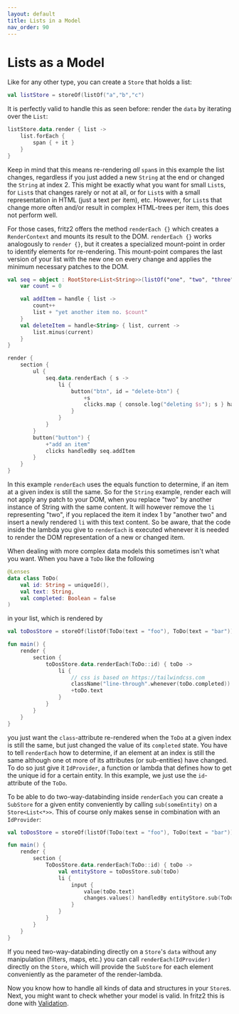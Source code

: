```yaml
---
layout: default
title: Lists in a Model
nav_order: 90
---
```

# Lists as a Model

Like for any other type, you can create a `Store` that holds a list:

```kotlin
val listStore = storeOf(listOf("a","b","c")
```

It is perfectly valid to handle this as seen before: render the `data` by iterating over the `List`:

```kotlin
listStore.data.render { list ->
    list.forEach {
        span { + it }
    }
}
```

Keep in mind that this means re-rendering *all* `span`s in this example the list changes, regardless if you just added a new `String` at the end or changed the `String` at index 2. This might be exactly what you want for small `List`s, 
for `List`s that changes rarely or not at all, or for `List`s with a small representation in HTML (just a text per item), etc.
However, for `List`s that change more often and/or result in complex HTML-trees per item, this does not perform well.

For those cases, fritz2 offers the method `renderEach {}` which creates a `RenderContext` and mounts its result to the DOM. 
`renderEach {}` works analogously to `render {}`, but it creates a specialized mount-point in order to 
identify elements for re-rendering. This mount-point compares the last version of your list with the 
new one on every change and applies the minimum necessary patches to the DOM.

```kotlin
val seq = object : RootStore<List<String>>(listOf("one", "two", "three")) {
    var count = 0

    val addItem = handle { list ->
        count++
        list + "yet another item no. $count"
    }
    val deleteItem = handle<String> { list, current ->
        list.minus(current)
    }
}

render {
    section {
        ul {
            seq.data.renderEach { s ->
                li {
                    button("btn", id = "delete-btn") {
                        +s
                        clicks.map { console.log("deleting $s"); s } handledBy seq.deleteItem
                    }
                }
            }
        }
        button("button") {
            +"add an item"
            clicks handledBy seq.addItem
        }
    }
}
```

In this example `renderEach` uses the equals function to determine, if an item at a given index is still the same. So for the `String` example, render each will not apply any patch to your DOM, when you replace "two" by another instance of String with the same content. It will however remove the `li` representing "two", if you replaced the item it index 1 by "another two" and insert a newly rendered `li` with this text content. So be aware, that the code inside the lambda you give to `renderEach` is executed whenever it is needed to render the DOM representation of a new or changed item.

When dealing with more complex data models this sometimes isn't what you want. When you have a `ToDo` like the following

```kotlin
@Lenses
data class ToDo(
    val id: String = uniqueId(),
    val text: String,
    val completed: Boolean = false
)
```
in your list, which is rendered by 

```kotlin
val toDosStore = storeOf(listOf(ToDo(text = "foo"), ToDo(text = "bar")))

fun main() {
    render {
        section {
            toDosStore.data.renderEach(ToDo::id) { toDo ->
                li {
                    // css is based on https://tailwindcss.com
                    className("line-through".whenever(toDo.completed))
                    +toDo.text
                }
            }
        }
    }
}
```
you just want the `class`-attribute re-rendered when the `ToDo` at a given index is still the same, but just changed the value of its `completed` state. You have to tell `renderEach` how to determine, if an element at an index is still the same although one ot more of its attributes (or sub-entities) have changed. To do so just give it `IdProvider`, a function or lambda that defines how to get the unique id for a certain entity. In this example, we just use the `id`-attribute of the `ToDo`. 

To be able to do two-way-databinding inside `renderEach` you can create a `SubStore` for a given entity conveniently by calling `sub(someEntity)` on a `Store<List<*>>`. This of course only makes sense in combination with an `IdProvider`:

```kotlin
val toDosStore = storeOf(listOf(ToDo(text = "foo"), ToDo(text = "bar")))

fun main() {
    render {
        section {
            ToDosStore.data.renderEach(ToDo::id) { toDo ->
                val entityStore = toDosStore.sub(toDo)
                li {
                    input {
                        value(toDo.text)
                        changes.values() handledBy entityStore.sub(ToDo.text).update
                    }
                }
            }
        }
    }
}
```

If you need two-way-databinding directly on a `Store`'s `data` without any manipulation (filters, maps, etc.) you can call `renderEach(IdProvider)` directly on the `Store`, which will provide the `SubStore` for each element conveniently as the parameter of the render-lambda.

Now you know how to handle all kinds of data and structures in your `Store`s. 
Next, you might want to check whether your model is valid. In fritz2 this is done with [Validation](Validation.html).
